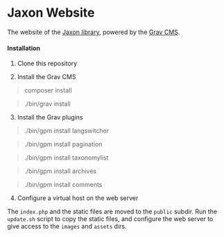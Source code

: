 Jaxon Website
=============

The website of the [Jaxon library](https://www.jaxon-php.org), powered by the [Grav CMS](https://www.getgrav.org).

#### Installation

1. Clone this repository

2. Install the Grav CMS

> composer install

> ./bin/grav install

3. Install the Grav plugins

> ./bin/gpm install langswitcher

> ./bin/gpm install pagination

> ./bin/gpm install taxonomylist

> ./bin/gpm install archives

> ./bin/gpm install comments

4. Configure a virtual host on the web server

The `index.php` and the static files are moved to the `public` subdir.
Run the `update.sh` script to copy the static files, and configure the web server to give access to the `images` and `assets` dirs.
